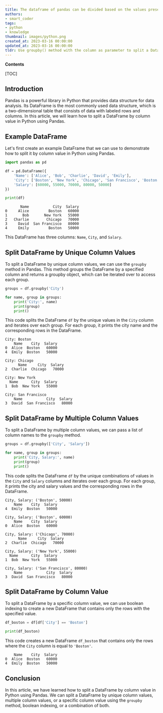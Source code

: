 ```yaml
---
title: The dataframe of pandas can be divided based on the values present in a particular column
authors:
- smart_coder
tags:
- python
- knowledge
thumbnail: images/python.png
created_at: 2023-03-16 00:00:00
updated_at: 2023-03-16 00:00:00
tldr: Use groupby() method with the column as parameter to split a DataFrame by column value in Pandas.
---
```


**Contents**

[TOC]

## Introduction
Pandas is a powerful library in Python that provides data structure for data analysis. Its DataFrame is the most commonly used data structure, which is a two-dimensional table that consists of data with labeled rows and columns. In this article, we will learn how to split a DataFrame by column value in Python using Pandas.

## Example DataFrame
Let's first create an example DataFrame that we can use to demonstrate how to split it by column value in Python using Pandas.

```python
import pandas as pd

df = pd.DataFrame({
    'Name': ['Alice', 'Bob', 'Charlie', 'David', 'Emily'],
    'City': ['Boston', 'New York', 'Chicago', 'San Francisco', 'Boston'],
    'Salary': [60000, 55000, 70000, 80000, 50000]
})

print(df)
```

```
       Name           City  Salary
0     Alice         Boston   60000
1       Bob       New York   55000
2   Charlie        Chicago   70000
3     David  San Francisco   80000
4     Emily         Boston   50000
```

This DataFrame has three columns: `Name`, `City`, and `Salary`.

## Split DataFrame by Unique Column Values

To split a DataFrame by unique column values, we can use the `groupby` method in Pandas. This method groups the DataFrame by a specified column and returns a groupby object, which can be iterated over to access each group.

```python
groups = df.groupby('City')

for name, group in groups:
    print('City:', name)
    print(group)
    print()
```

This code splits the DataFrame `df` by the unique values in the `City` column and iterates over each group. For each group, it prints the city name and the corresponding rows in the DataFrame.

```
City: Boston
    Name    City  Salary
0  Alice  Boston   60000
4  Emily  Boston   50000

City: Chicago
      Name     City  Salary
2  Charlie  Chicago   70000

City: New York
  Name      City  Salary
1  Bob  New York   55000

City: San Francisco
    Name           City  Salary
3  David  San Francisco   80000
```

## Split DataFrame by Multiple Column Values

To split a DataFrame by multiple column values, we can pass a list of column names to the `groupby` method.

```python
groups = df.groupby(['City', 'Salary'])

for name, group in groups:
    print('City, Salary:', name)
    print(group)
    print()
```

This code splits the DataFrame `df` by the unique combinations of values in the `City` and `Salary` columns and iterates over each group. For each group, it prints the city and salary values and the corresponding rows in the DataFrame.

```
City, Salary: ('Boston', 50000)
    Name    City  Salary
4  Emily  Boston   50000

City, Salary: ('Boston', 60000)
    Name    City  Salary
0  Alice  Boston   60000

City, Salary: ('Chicago', 70000)
      Name     City  Salary
2  Charlie  Chicago   70000

City, Salary: ('New York', 55000)
  Name      City  Salary
1  Bob  New York   55000

City, Salary: ('San Francisco', 80000)
    Name           City  Salary
3  David  San Francisco   80000
```

## Split DataFrame by Column Value

To split a DataFrame by a specific column value, we can use boolean indexing to create a new DataFrame that contains only the rows with the specified value.

```python
df_boston = df[df['City'] == 'Boston']

print(df_boston)
```

This code creates a new DataFrame `df_boston` that contains only the rows where the `City` column is equal to `'Boston'`.

```
    Name    City  Salary
0  Alice  Boston   60000
4  Emily  Boston   50000
```

## Conclusion
In this article, we have learned how to split a DataFrame by column value in Python using Pandas. We can split a DataFrame by unique column values, multiple column values, or a specific column value using the `groupby` method, boolean indexing, or a combination of both.
